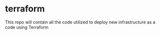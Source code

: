 # terraform
This repo will contain all the code utilized to deploy new infrastructure as a code using Terraform

